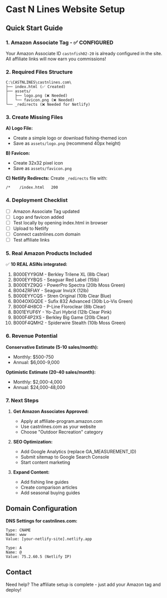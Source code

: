 # Cast N Lines Website Setup

## Quick Start Guide

### 1. Amazon Associate Tag - ✅ CONFIGURED
Your Amazon Associate ID `castnfish02-20` is already configured in the site.
All affiliate links will now earn you commissions!

### 2. Required Files Structure
```
C:\CASTNLINES\castnlines.com\
├── index.html (✅ Created)
├── assets/
│   ├── logo.png (❌ Needed)
│   └── favicon.png (❌ Needed)
└── _redirects (❌ Needed for Netlify)
```

### 3. Create Missing Files

**A) Logo File:**
- Create a simple logo or download fishing-themed icon
- Save as `assets/logo.png` (recommend 40px height)

**B) Favicon:**
- Create 32x32 pixel icon
- Save as `assets/favicon.png`

**C) Netlify Redirects:**
Create `_redirects` file with:
```
/*    /index.html   200
```

### 4. Deployment Checklist

- [ ] Amazon Associate Tag updated
- [ ] Logo and favicon added
- [ ] Test locally by opening index.html in browser
- [ ] Upload to Netlify
- [ ] Connect castnlines.com domain
- [ ] Test affiliate links

### 5. Real Amazon Products Included

✅ **10 REAL ASINs integrated:**
1. B000EYY9GM - Berkley Trilene XL (8lb Clear)
2. B000EYYBQS - Seaguar Red Label (15lb) 
3. B000EYZ9QG - PowerPro Spectra (20lb Moss Green)
4. B004ZRFIAY - Seaguar InvizX (12lb)
5. B000EYYCQS - Stren Original (10lb Clear Blue)
6. B004OXGQDE - Sufix 832 Advanced (30lb Lo-Vis Green)
7. B000F4H8C0 - P-Line Floroclear (8lb Clear)
8. B001EYUF6Y - Yo-Zuri Hybrid (12lb Clear Pink)
9. B000F4P2XS - Berkley Big Game (20lb Clear)
10. B000F4QMH2 - Spiderwire Stealth (10lb Moss Green)

### 6. Revenue Potential

**Conservative Estimate (5-10 sales/month):**
- Monthly: $500-750
- Annual: $6,000-9,000

**Optimistic Estimate (20-40 sales/month):**
- Monthly: $2,000-4,000
- Annual: $24,000-48,000

### 7. Next Steps

1. **Get Amazon Associates Approved:**
   - Apply at affiliate-program.amazon.com
   - Use castnlines.com as your website
   - Choose "Outdoor Recreation" category

2. **SEO Optimization:**
   - Add Google Analytics (replace GA_MEASUREMENT_ID)
   - Submit sitemap to Google Search Console
   - Start content marketing

3. **Expand Content:**
   - Add fishing line guides
   - Create comparison articles
   - Add seasonal buying guides

## Domain Configuration

**DNS Settings for castnlines.com:**
```
Type: CNAME
Name: www
Value: [your-netlify-site].netlify.app

Type: A
Name: @
Value: 75.2.60.5 (Netlify IP)
```

## Contact
Need help? The affiliate setup is complete - just add your Amazon tag and deploy!
